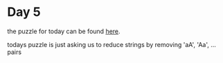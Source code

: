 # Day 5

the puzzle for today can be found [here](https://adventofcode.com/2018/day/5).

todays puzzle is just asking us to reduce strings by removing 'aA', 'Aa', ... pairs
